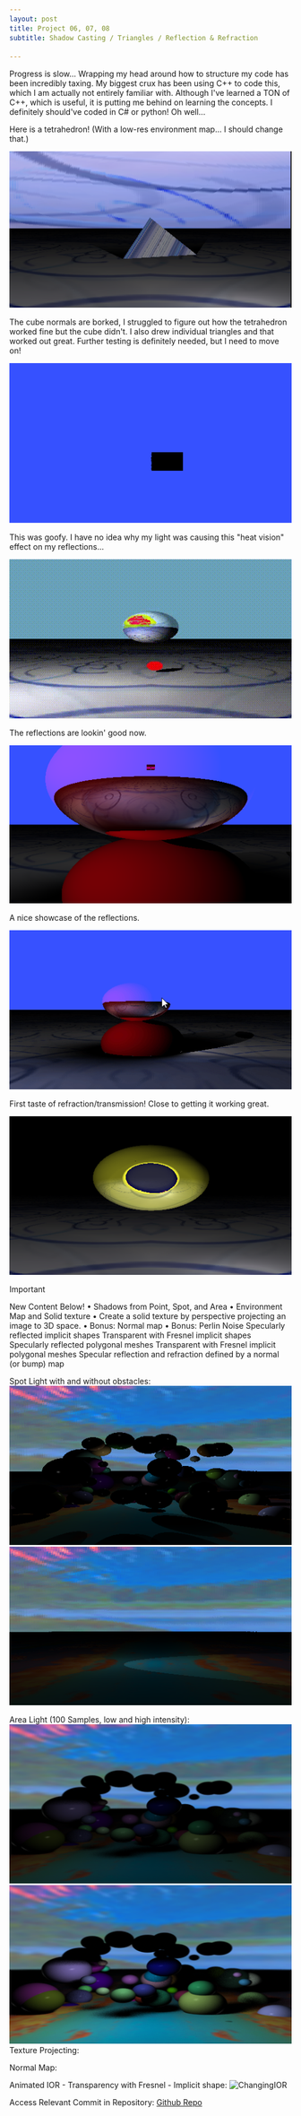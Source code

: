 ```yaml
---
layout: post
title: Project 06, 07, 08
subtitle: Shadow Casting / Triangles / Reflection & Refraction

---
```


Progress is slow... Wrapping my head around how to structure my code has been incredibly taxing. My biggest crux has been using C++ to code this, which I am actually not entirely familiar with. Although I've learned a TON of C++, which is useful, it is putting me behind on learning the concepts. I definitely should've coded in C# or python! Oh well...

Here is a tetrahedron! (With a low-res environment map... I should change that.)

![Tetrahedron](/assets/img/ImageSynthesis/Tetrahedron.png)  

The cube normals are borked, I struggled to figure out how the tetrahedron worked fine but the cube didn't. I also drew individual triangles and that worked out great. Further testing is definitely needed, but I need to move on!

![Cube?](/assets/img/ImageSynthesis/Cube.png)  

This was goofy. I have no idea why my light was causing this "heat vision" effect on my reflections...

![BorkedReflection](/assets/img/ImageSynthesis/LightsShadowsReflections.gif)  

The reflections are lookin' good now.

![Working Reflections](/assets/img/ImageSynthesis/Reflections.png)  

A nice showcase of the reflections. 

![Animated Demonstration](/assets/img/ImageSynthesis/Reflection.gif)  

First taste of refraction/transmission! Close to getting it working great.

![Animated Demonstration](/assets/img/ImageSynthesis/RefractionV1.png)  

> [!IMPORTANT]
> New Content Below!
> 	• Shadows from Point, Spot, and Area
> 	• Environment Map and Solid texture
> 	• Create a solid texture by perspective projecting an image to 3D space.
	• Bonus: Normal map
    • Bonus: Perlin Noise
    Specularly reflected implicit shapes
Transparent with Fresnel implicit shapes
Specularly reflected polygonal meshes
Transparent with Fresnel implicit polygonal meshes
Specular reflection and refraction defined by a normal (or bump) map

Spot Light with and without obstacles:
![SpotLight](/assets/img/ImageSynthesis/spotLight.png)  
![SpotLight01](/assets/img/ImageSynthesis/spotLight0.png)  

Area Light (100 Samples, low and high intensity):
![areaLight](/assets/img/ImageSynthesis/areaLight.png)  
![areaLight01](/assets/img/ImageSynthesis/areaLight0.png)  
Texture Projecting:

Normal Map:

Animated IOR - Transparency with Fresnel  - Implicit shape:
![ChangingIOR](/assets/img/ImageSynthesis/changingIOR.gif)  

Access Relevant Commit in Repository:
[Github Repo](https://github.com/Kornosky/VIZA654/tree/275f2ba)

